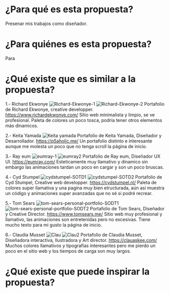 # ¿Para qué es esta propuesta?

Presenar mis trabajos como diseñador.

# ¿Para quiénes es esta propuesta?

Para 

# ¿Qué existe que es similar a la propuesta?

1.- Richard Ekwonye
![Richard-Ekwonye-1](https://user-images.githubusercontent.com/101114664/172658530-7424b386-38a9-4d23-8372-41094e64e6fe.jpg)
![Richard-Ekwonye-2](https://user-images.githubusercontent.com/101114664/172658551-006f094f-8278-4a42-aaf3-127587db209a.jpg)
Portafolio de Richard Ekwonye, creative developper.
https://www.richardekwonye.com/
Sitio web minimalista y limpio, se ve profesional.
Paleta de colores un poco tosca, podría tener otros elementos más dínamicos.

2.- Keita Yamada
![Keita yamada](https://user-images.githubusercontent.com/101114664/172663539-ad235057-3d8b-4fbd-bdd2-61699fd68cb3.PNG)
Portafolio de Keita Yamada, Diseñador y Desarrollador.
https://p5aholic.me/
Un portafolio distinto e interesante aunque me molesta un poco que no tenga scroll la página de inicio.

3.- Ray eum
![eumray-1](https://user-images.githubusercontent.com/101114664/172664060-a0314347-288f-4476-841b-2fe7ab049d18.jpg)
![eumray2](https://user-images.githubusercontent.com/101114664/172664067-5f26835e-95d2-44c4-a8c1-4ede45cea0c4.jpg)
Portafolio de Ray eum, Diseñador UX UI.
https://eumray.com/
Esteticamente muy llamativo y dínamico sin embargo las animaciones tardan un poco en cargar y son un poco bruscas.

4.- Cyd Stumpel
![cydstumpel-SOTD1](https://user-images.githubusercontent.com/101114664/172665970-a4748f27-a90e-4433-b502-31d9836105af.jpg)
![cydstumpel-SOTD2](https://user-images.githubusercontent.com/101114664/172665981-56393db3-71a4-43d8-9d9c-bb8717967cd1.jpg)
Portafolio de Cyd Stumpel, Creative web developper.
https://cydstumpel.nl/
Paleta de colores super llamativa y una pagina muy bien etructurada, aún así muestra un código y animaciones super avanzadas que no sé si podré recrear.

5.-  Tom Sears
![tom-sears-personal-portfolio-SODT1](https://user-images.githubusercontent.com/101114664/172666857-1492059b-1913-40c8-8494-f84be9859c1d.png)
![tom-sears-personal-portfolio-SODT2](https://user-images.githubusercontent.com/101114664/172666867-f97f9ef6-915e-404b-b6e9-be9b8d4910ae.png)
Portafolio de Tom Sears, Diseñador y Creative Director.
https://www.tomsears.me/
Sitio web muy profesional y llamativo, las animaciones son entretenidas pero no excesivas. Tiene mucho texto para mi gusto la página de inicio.

6.- Claudia Musset
![Clau](https://user-images.githubusercontent.com/101114664/172669247-66a2cb68-598e-461f-bc2a-a180946538f2.PNG)
![Clau2](https://user-images.githubusercontent.com/101114664/172669254-ef163986-f484-4a5d-b3ed-1d2e63f851df.PNG)
Portafolio de Claudia Musset, Diseñadora interactiva, Ilustradora y Art director.
https://clauaskee.com/
Muchos colores llamativos y tipografías interesantes pero me pierdo un poco en el sitio web y los tiempos de carga son muy largos.

# ¿Qué existe que puede inspirar la propuesta?
